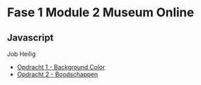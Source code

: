 # Fase 1 Module 2 Museum Online
## Javascript

Job Heilig

- [Opdracht 1 - Background Color](file:///C:/MA/Jaar%201/Periode%202/JS/f1m2jv/Web/les1-background-color/index.html)
- [Opdracht 2 - Boodschappen](file:///C:/MA/Jaar%201/Periode%202/JS/f1m2jv/Web/les2-boodschappen/index.html)